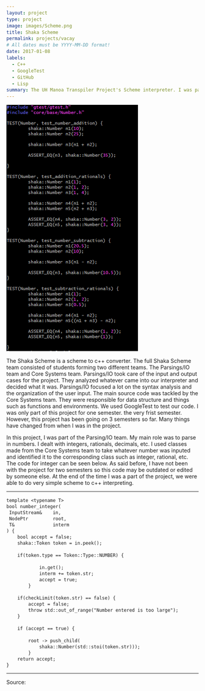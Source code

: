 ```yaml
---
layout: project
type: project
image: images/Scheme.png
title: Shaka Scheme
permalink: projects/vacay
# All dates must be YYYY-MM-DD format!
date: 2017-01-08
labels:
  - C++
  - GoogleTest
  - GitHub
  - Lisp
summary: The UH Manoa Transpiler Project's Scheme interpreter. I was part of the Parsings/IO Team.
---
```


<img class="ui medium right floated rounded image" src="../images/googletest.png">

The Shaka Scheme is a scheme to c++ converter. The full Shaka Scheme team consisted of students forming two different teams. The Parsings/IO team and Core Systems team. Parsings/IO took care of the input and output cases for the project. They analyzed whatever came into our interpreter and decided what it was. Parsings/IO focused a lot on the syntax analysis and the organization of the user input. The main source code was tackled by the Core Systems team. They were responsible for data structure and things such as functions and environments. We used GoogleTest to test our code. I was only part of this project for one semester. the very frist semester. However, this project has been going on 3 semesters so far. Many things have changed from when I was in the project.

In this project, I was part of the Parsing/IO team. My main role was to parse in numbers. I dealt with integers, rationals, decimals, etc. I used classes made from the Core Systems team to take whatever number was inputed and identified it to the corresponding class such as integer, rational, etc. The code for integer can be seen below. As said before, I have not been with the project for two semesters so this code may be outdated or edited by someone else. At the end of the time I was a part of the project, we were able to do very simple scheme to c++ interpreting.
<hr>

	template <typename T>
	bool number_integer(
   	 InputStream&    in,
   	 NodePtr         root,
   	 T&              interm
	) {
		bool accept = false;
		shaka::Token token = in.peek();
	
		if(token.type == Token::Type::NUMBER) {
		
      	  		in.get();
        		interm += token.str;
        		accept = true;
    		}	

		if(checkLimit(token.str) == false) {
			accept = false;
			throw std::out_of_range("Number entered is too large");
		}

  		if (accept == true) {

			root -> push_child(
        		shaka::Number(std::stoi(token.str)));
    		}
   		return accept;
	}
<hr>

Source: <a href="https://github.com/uhmanoa-transpiler-project/shaka-scheme"><i class="large github icon">
